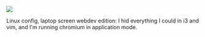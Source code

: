 ![](https://db-feed.s3.amazonaws.com/legacy/Screenshot_from_2019_12_26_16_52_55-1577397374894.png)

Linux config, laptop screen webdev edition: I hid everything I could in i3 and vim, and I'm running chromium in application mode.

